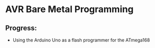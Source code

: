 # AVR Bare Metal Programming

## Progress:

  - Using the Arduino Uno as a flash programmer for the ATmega168
